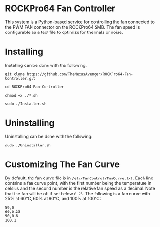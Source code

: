 # ROCKPro64 Fan Controller
This system is a Python-based service for controlling the fan connected to the PWM FAN connector on the ROCKPro64 SMB. The fan speed is configurable as a text file to optimize for thermals or noise.

# Installing
Installing can be done with the following:
```
git clone https://github.com/TheNexusAvenger/ROCKPro64-Fan-Controller.git
```
```
cd ROCKPro64-Fan-Controller
```
```
chmod +x ./*.sh
```
```
sudo ./Installer.sh
```

# Uninstalling
Uninstalling can be done with the following:
```
sudo ./Uninstaller.sh
```

# Customizing The Fan Curve
By default, the fan curve file is in `/etc/FanControl/FanCurve.txt`. Each line contains a fan curve point, with the first number being the temperature in celsius and the second number is the relative fan speed as a decimal. Note that the fan will be off if set below `0.25`. The following is a fan curve with 25% at 60°C, 60% at 90°C, and 100% at 100°C:
```
59,0
60,0.25
90,0.6
100,1
```
